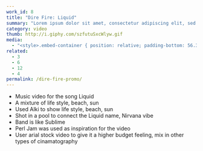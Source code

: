 ```yaml
---
work_id: 8
title: "Dire Fire: Liquid"
summary: "Lorem ipsum dolor sit amet, consectetur adipiscing elit, sed do eiusmod tempor incididunt ut labore et dolore magna aliqua. Ut enim ad minim veniam, quis nostrud exercitation"
category: video
thumb: http://i.giphy.com/szfutuSxcWlyw.gif
media:
  - "<style>.embed-container { position: relative; padding-bottom: 56.35%; height: 0; overflow: hidden; max-width: 100%; } .embed-container iframe, .embed-container object, .embed-container embed { position: absolute; top: 0; left: 0; width: 100%; height: 100%; }</style><div class='embed-container'><iframe src='https://player.vimeo.com/video/188028779?color=c9ff23&title=0&byline=0&portrait=0' frameborder='0' webkitAllowFullScreen mozallowfullscreen allowFullScreen></iframe></div>"
related:
  - 3
  - 6
  - 12
  - 4
permalink: /dire-fire-promo/
---
```

- Music video for the song Liquid
- A mixture of life style, beach, sun
- Used Alki to show life style, beach, sun
- Shot in a pool to connect the Liquid name, Nirvana vibe
- Band is like Sublime
- Perl Jam was used as inspiration for the video
- User arial stock video to give it a higher budget feeling, mix in other types of cinamatography
